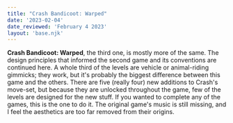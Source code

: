 ```yaml
---
title: "Crash Bandicoot: Warped"
date: '2023-02-04'
date_reviewed: 'February 4 2023'
layout: 'base.njk'
---
```


**Crash Bandicoot: Warped**, the third one, is mostly more of the same. The design principles that informed the second game and its conventions are continued here. A whole third of the levels are vehicle or animal-riding gimmicks; they work, but it's probably the biggest difference between this game and the others. There are five (really four) new additions to Crash's move-set, but because they are unlocked throughout the game, few of the levels are designed for the new stuff. If you wanted to complete any of the games, this is the one to do it. The original game's music is still missing, and I feel the aesthetics are too far removed from their origins.
